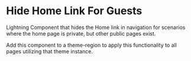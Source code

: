 # Hide Home Link For Guests
Lightning Component that hides the Home link in navigation for scenarios where the home page is private, but other public pages exist.

Add this component to a theme-region to apply this functionality to all pages utilizing that theme instance.
